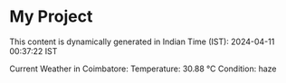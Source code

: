 # My Project

This content is dynamically generated in Indian Time (IST): 2024-04-11 00:37:22 IST


Current Weather in Coimbatore:
Temperature: 30.88 °C
Condition: haze
